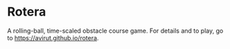 # Rotera
A rolling-ball, time-scaled obstacle course game. For details and to play, go to https://avirut.github.io/rotera.
